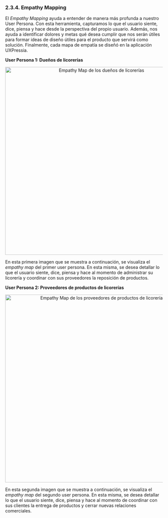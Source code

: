 ### 2.3.4. Empathy Mapping ###
El _Empathy Mapping_ ayuda a entender de manera más profunda a nuestro User Persona. Con esta herramienta, capturamos lo que el usuario siente, dice, piensa y hace desde la perspectiva del propio usuario. Además, nos ayuda a identificar dolores y metas qué desea cumplir que nos serán útiles para formar ideas de diseño útiles para el producto que servirá como solución. Finalmente, cada mapa de empatía se diseñó en la aplicación UXPressia.

<b> User Persona 1: Dueños de licorerías </b>

<p align="center">
  <img src="https://i.imgur.com/ROxZIIm.png" 
  alt="Empathy Map de los dueños de licorerías" style="width: 600px;"/>
</p>

En esta primera imagen que se muestra a continuación, se visualiza el _empathy map_ del primer user persona. En esta misma, se desea detallar lo que el usuario siente, dice, piensa y hace al momento de administrar su licorería y coordinar con sus proveedores la reposición de productos.

<b> User Persona 2: Proveedores de productos de licorerías </b>

<p align="center">
  <img src="https://i.imgur.com/QdwsrlS.png" 
  alt="Empathy Map de los proveedores de productos de licorería" style="width: 600px;"/>
</p>

En esta segunda imagen que se muestra a continuación, se visualiza el _empathy map_ del segundo user persona. En esta misma, se desea detallar lo que el usuario siente, dice, piensa y hace al momento de coordinar con sus clientes la entrega de productos y cerrar nuevas relaciones comerciales.
